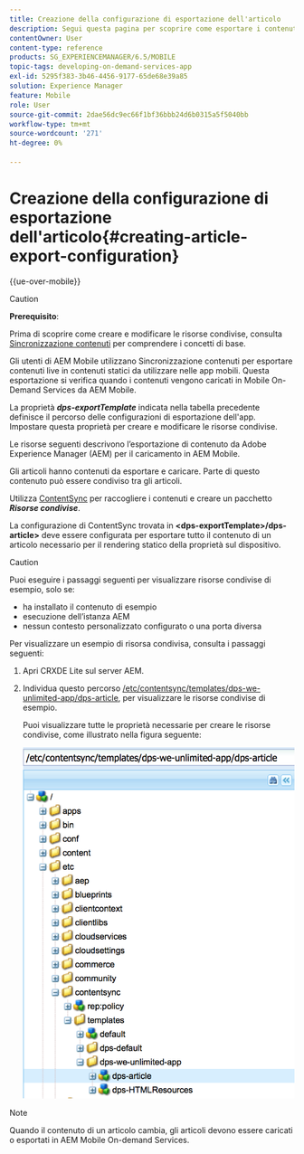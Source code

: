 ```yaml
---
title: Creazione della configurazione di esportazione dell'articolo
description: Segui questa pagina per scoprire come esportare i contenuti da Adobe Experience Manager (AEM) per caricarli in AEM Mobile.
contentOwner: User
content-type: reference
products: SG_EXPERIENCEMANAGER/6.5/MOBILE
topic-tags: developing-on-demand-services-app
exl-id: 5295f383-3b46-4456-9177-65de68e39a85
solution: Experience Manager
feature: Mobile
role: User
source-git-commit: 2dae56dc9ec66f1bf36bbb24d6b0315a5f5040bb
workflow-type: tm+mt
source-wordcount: '271'
ht-degree: 0%

---
```


# Creazione della configurazione di esportazione dell&#39;articolo{#creating-article-export-configuration}

{{ue-over-mobile}}

>[!CAUTION]
>
>**Prerequisito**:
>
>Prima di scoprire come creare e modificare le risorse condivise, consulta [Sincronizzazione contenuti](/help/mobile/mobile-ondemand-contentsync.md) per comprendere i concetti di base.

Gli utenti di AEM Mobile utilizzano Sincronizzazione contenuti per esportare contenuti live in contenuti statici da utilizzare nelle app mobili. Questa esportazione si verifica quando i contenuti vengono caricati in Mobile On-Demand Services da AEM Mobile.

La proprietà ***dps-exportTemplate*** indicata nella tabella precedente definisce il percorso delle configurazioni di esportazione dell&#39;app. Impostare questa proprietà per creare e modificare le risorse condivise.

Le risorse seguenti descrivono l’esportazione di contenuto da Adobe Experience Manager (AEM) per il caricamento in AEM Mobile.

Gli articoli hanno contenuti da esportare e caricare. Parte di questo contenuto può essere condiviso tra gli articoli.

Utilizza [ContentSync](/help/mobile/mobile-ondemand-contentsync.md) per raccogliere i contenuti e creare un pacchetto ***Risorse condivise***.

La configurazione di ContentSync trovata in **&lt;dps-exportTemplate>/dps-article>** deve essere configurata per esportare tutto il contenuto di un articolo necessario per il rendering statico della proprietà sul dispositivo.

>[!CAUTION]
>
>Puoi eseguire i passaggi seguenti per visualizzare risorse condivise di esempio, solo se:
>
>* ha installato il contenuto di esempio
>* esecuzione dell’istanza AEM
>* nessun contesto personalizzato configurato o una porta diversa
>

Per visualizzare un esempio di risorsa condivisa, consulta i passaggi seguenti:

1. Apri CRXDE Lite sul server AEM.
1. Individua questo percorso [/etc/contentsync/templates/dps-we-unlimited-app/dps-article](http://localhost:4502/crx/de/index.jsp#/etc/contentsync/templates/dps-we-unlimited-app/dps-article), per visualizzare le risorse condivise di esempio.

   Puoi visualizzare tutte le proprietà necessarie per creare le risorse condivise, come illustrato nella figura seguente:

   ![chlimage_1-134](assets/chlimage_1-134.png)

>[!NOTE]
>
>Quando il contenuto di un articolo cambia, gli articoli devono essere caricati o esportati in AEM Mobile On-demand Services.
